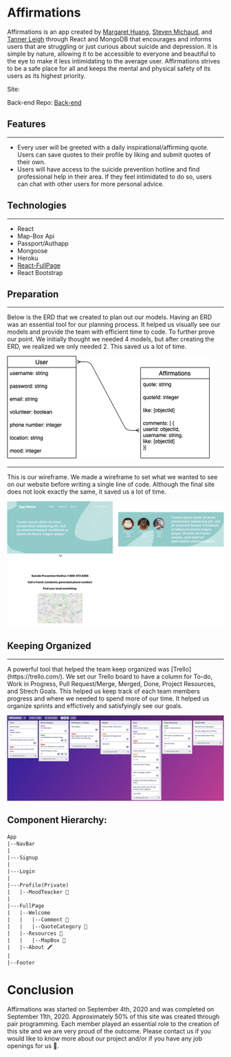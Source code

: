 # Affirmations

Affirmations is an app created by [Margaret Huang](https://github.com/margaret-jihua), [Steven Michaud](https://github.com/Michaudsr), and [Tanner Leigh](https://github.com/thleigh) through React and MongoDB that encourages and informs users that are struggling or just curious about suicide and depression.
It is simple by nature, allowing it to be accessible to everyone and beautiful to the eye to make it less intimidating to the average user. 
Affirmations strives to be a safe place for all and keeps the mental and physical safety of its users as its highest priority.

Site: 

Back-end Repo: [Back-end](https://github.com/thleigh/Affirmations-Backend)

## Features
<hr/>

*  Every user will be greeted with a daily inspirational/affirming quote. Users can save quotes to their profile by liking and submit quotes of their own.
*  Users will have access to the suicide prevention hotline and find professional help in their area. If they feel intimidated to do so, users can chat with other users for more personal advice.

## Technologies
<hr />

* React
* Map-Box Api
* Passport/Authapp
* Mongoose
* Heroku
* [React-FullPage](https://github.com/alvarotrigo/react-fullpage)
* React Bootstrap

## Preparation 
<hr/>
Below is the ERD that we created to plan out our models. Having an ERD was an essential tool for our planning process. It helped us visually see our models and provide the team with efficient time to code. 
To further prove our point. We initially thought we needed 4 models, but after creating the ERD, we realized we only needed 2. This saved us a lot of time.

![ERD](./README-assets/erd.png)

<hr/>
This is our wireframe. We made a wireframe to set what we wanted to see on our website before writing a single line of code. Although the final site does not look exactly the same, it saved us a lot of time. 

![wireframe](./README-assets/wireframe.png)

## Keeping Organized
<hr/>
A powerful tool that helped the team keep organized was [Trello](https://trello.com/).
We set our Trello board to have a column for To-do, Work in Progress, Pull Request/Merge, Merged, Done, Project Resources, and Strech Goals. This helped us keep track of each team members progress and where we needed to spend
more of our time. It helped us organize sprints and effictively and satisfyingly see our goals.

![trello](./README-assets/trello.png)

## Component Hierarchy:

```
App
|--NavBar
|
|---Signup
|
|---Login
|
|---Profile(Private)
|   |--MoodTeacker 📍
|
|---FullPage
|   |--Welcome
|   |   |--Comment 📍
|   |   |--QuoteCategory 📍
|   |--Resources 📍
|   |   |--MapBox 📍
|   |--About 🖍
|
|--Footer
```

# Conclusion
Affirmations was started on September 4th, 2020 and was completed on September 11th, 2020. Approximately 50% of this site was created through pair programming. Each member played an essential role to the creation of this site and we are very proud of the outcome. Please contact us if you would like to know more about our project and/or if you have any job openings for us 🥰.